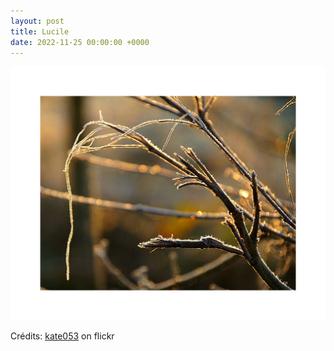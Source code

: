 ```yaml
---
layout: post
title: Lucile
date: 2022-11-25 00:00:00 +0000
---
```


![Lucile](/images/2022-11-25.jpg)

Crédits: [kate053](https://www.flickr.com/people/16447874@N02/) on flickr
